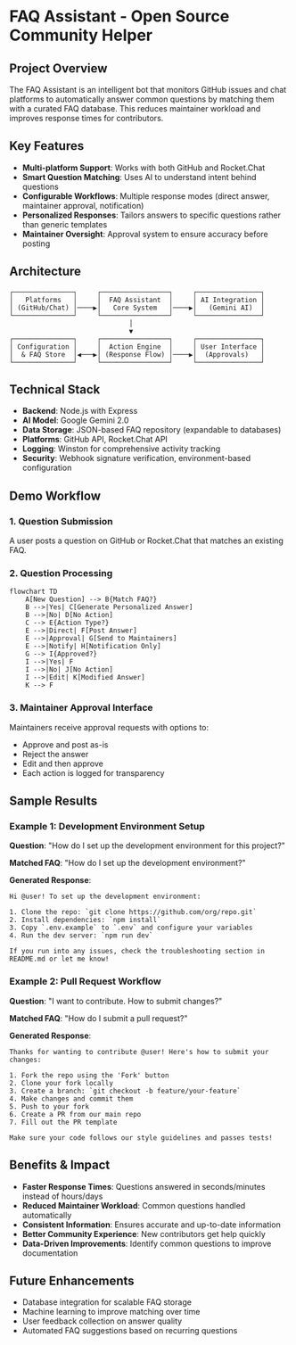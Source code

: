 # FAQ Assistant - Open Source Community Helper

## Project Overview

The FAQ Assistant is an intelligent bot that monitors GitHub issues and chat platforms to automatically answer common questions by matching them with a curated FAQ database. This reduces maintainer workload and improves response times for contributors.

## Key Features

- **Multi-platform Support**: Works with both GitHub and Rocket.Chat
- **Smart Question Matching**: Uses AI to understand intent behind questions
- **Configurable Workflows**: Multiple response modes (direct answer, maintainer approval, notification)
- **Personalized Responses**: Tailors answers to specific questions rather than generic templates
- **Maintainer Oversight**: Approval system to ensure accuracy before posting

## Architecture

```
┌───────────────┐     ┌─────────────────┐     ┌────────────────┐
│   Platforms   │     │  FAQ Assistant  │     │ AI Integration │
│ (GitHub/Chat) │────▶│   Core System   │────▶│   (Gemini AI)  │
└───────────────┘     └─────────────────┘     └────────────────┘
                              │
                              ▼
┌───────────────┐     ┌─────────────────┐     ┌────────────────┐
│ Configuration │     │  Action Engine  │     │ User Interface │
│  & FAQ Store  │◀───▶│ (Response Flow) │────▶│  (Approvals)   │
└───────────────┘     └─────────────────┘     └────────────────┘
```

## Technical Stack

- **Backend**: Node.js with Express
- **AI Model**: Google Gemini 2.0
- **Data Storage**: JSON-based FAQ repository (expandable to databases)
- **Platforms**: GitHub API, Rocket.Chat API
- **Logging**: Winston for comprehensive activity tracking
- **Security**: Webhook signature verification, environment-based configuration

## Demo Workflow

### 1. Question Submission
A user posts a question on GitHub or Rocket.Chat that matches an existing FAQ.

### 2. Question Processing
```mermaid
flowchart TD
    A[New Question] --> B{Match FAQ?}
    B -->|Yes| C[Generate Personalized Answer]
    B -->|No| D[No Action]
    C --> E{Action Type?}
    E -->|Direct| F[Post Answer]
    E -->|Approval| G[Send to Maintainers]
    E -->|Notify| H[Notification Only]
    G --> I{Approved?}
    I -->|Yes| F
    I -->|No| J[No Action]
    I -->|Edit| K[Modified Answer]
    K --> F
```

### 3. Maintainer Approval Interface
Maintainers receive approval requests with options to:
- Approve and post as-is
- Reject the answer
- Edit and then approve
- Each action is logged for transparency

## Sample Results

### Example 1: Development Environment Setup
**Question**: "How do I set up the development environment for this project?"

**Matched FAQ**: "How do I set up the development environment?"

**Generated Response**:
```
Hi @user! To set up the development environment:

1. Clone the repo: `git clone https://github.com/org/repo.git`
2. Install dependencies: `npm install`
3. Copy `.env.example` to `.env` and configure your variables
4. Run the dev server: `npm run dev`

If you run into any issues, check the troubleshooting section in README.md or let me know!
```

### Example 2: Pull Request Workflow
**Question**: "I want to contribute. How to submit changes?"

**Matched FAQ**: "How do I submit a pull request?"

**Generated Response**:
```
Thanks for wanting to contribute @user! Here's how to submit your changes:

1. Fork the repo using the 'Fork' button
2. Clone your fork locally
3. Create a branch: `git checkout -b feature/your-feature`
4. Make changes and commit them
5. Push to your fork
6. Create a PR from our main repo
7. Fill out the PR template

Make sure your code follows our style guidelines and passes tests!
```

## Benefits & Impact

- **Faster Response Times**: Questions answered in seconds/minutes instead of hours/days
- **Reduced Maintainer Workload**: Common questions handled automatically
- **Consistent Information**: Ensures accurate and up-to-date information
- **Better Community Experience**: New contributors get help quickly
- **Data-Driven Improvements**: Identify common questions to improve documentation

## Future Enhancements

- Database integration for scalable FAQ storage
- Machine learning to improve matching over time
- User feedback collection on answer quality
- Automated FAQ suggestions based on recurring questions